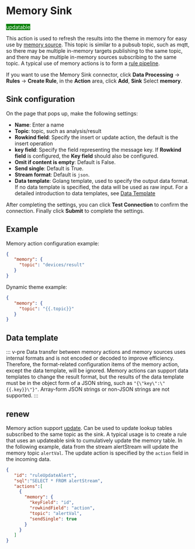 # Memory Sink

<span style="background:green;color:white">updatable</span>

This action is used to refresh the results into the theme in memory for easy use by [memory source](../memory.md). This topic is similar to a pubsub topic, such as mqtt, so there may be multiple in-memory targets publishing to the same topic, and there may be multiple in-memory sources subscribing to the same topic. A typical use of memory actions is to form a [rule pipeline](../rule_pipeline.md).

If you want to use the Memory Sink connector, click **Data Processing** -> **Rules** -> **Create Rule**, in the **Action** area, click **Add**, **Sink** Select **memory**.

## Sink configuration

On the page that pops up, make the following settings:

<!-- ::: tip
If you want to save the settings as a template, you can also click **Add Sink Template** to make settings in the pop-up window. The newly added template will be automatically added to the **Sink Templates** list. You can click **Data Processing** -> **Configuration** -> **Sink Templates** of **Resources** View or edit existing Sink templates.
::: -->

- **Name**: Enter a name
- **Topic**: topic, such as analysis/result
- **Rowkind field**: Specify the insert or update action, the default is the insert operation
- **key field**: Specify the field representing the message key. If **Rowkind field** is configured, the **Key field** should also be configured.
- **Omit if content is empty**: Default is False.
- **Send single**: Default is True.
- **Stream format**: Default is `json`.
- **Data template**: Golang template, used to specify the output data format. If no data template is specified, the data will be used as raw input. For a detailed introduction to data templates, see [Data Template](./data_template.md)

After completing the settings, you can click **Test Connection** to confirm the connection. Finally click **Submit** to complete the settings.

## Example

Memory action configuration example:

```json
{
   "memory": {
     "topic": "devices/result"
   }
}
```

Dynamic theme example:

```json
{
   "memory": {
     "topic": "{{.topic}}"
   }
}
```

## Data template

::: v-pre
Data transfer between memory actions and memory sources uses internal formats and is not encoded or decoded to improve efficiency. Therefore, the format-related configuration items of the memory action, except the data template, will be ignored. Memory actions can support data templates to change the result format, but the results of the data template must be in the object form of a JSON string, such as `"{\"key\":\"{{.key}}\"}"`. Array-form JSON strings or non-JSON strings are not supported.
:::

## renew

Memory action support [update](./sink.md#update-action-sink). Can be used to update lookup tables subscribed to the same topic as the sink. A typical usage is to create a rule that uses an updateable sink to cumulatively update the memory table. In the following example, data from the stream alertStream will update the memory topic `alertVal`. The update action is specified by the `action` field in the incoming data.

```json
{
   "id": "ruleUpdateAlert",
   "sql":"SELECT * FROM alertStream",
   "actions":[
     {
       "memory": {
         "keyField": "id",
         "rowkindField": "action",
         "topic": "alertVal",
         "sendSingle": true
       }
     }
   ]
}
```